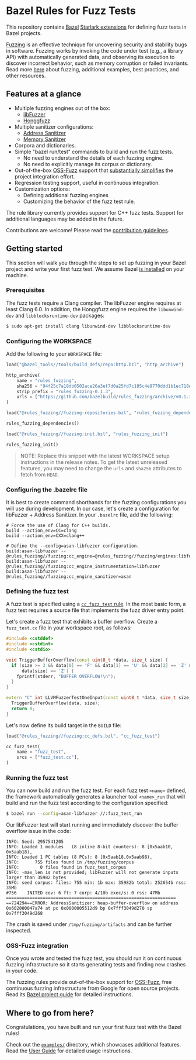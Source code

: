 # Bazel Rules for Fuzz Tests

This repository contains [Bazel](https://bazel.build/) [Starlark extensions](https://docs.bazel.build/versions/master/skylark/concepts.html) for defining fuzz tests in Bazel projects.

[Fuzzing](https://en.wikipedia.org/wiki/Fuzzing) is an effective technique for uncovering security and stability bugs in software. Fuzzing works by invoking the code under test (e.g., a library API) with automatically generated data, and observing its execution to discover incorrect behavior, such as memory corruption or failed invariants. Read more [here](https://github.com/google/fuzzing) about fuzzing, additional examples, best practices, and other resources.

## Features at a glance

* Multiple fuzzing engines out of the box:
  * [libFuzzer][libfuzzer-doc]
  * [Honggfuzz][honggfuzz-doc]
* Multiple sanitizer configurations:
  * [Address Sanitizer][asan-doc]
  * [Memory Sanitizer][msan-doc]
* Corpora and dictionaries.
* Simple "bazel run/test" commands to build and run the fuzz tests.
  * No need to understand the details of each fuzzing engine.
  * No need to explicitly manage its corpus or dictionary.
* Out-of-the-box [OSS-Fuzz](https://github.com/google/oss-fuzz) support that [substantially simplifies][bazel-oss-fuzz] the project integration effort.
* Regression testing support, useful in continuous integration.
* Customization options:
  * Defining additional fuzzing engines
  * Customizing the behavior of the fuzz test rule.

The rule library currently provides support for C++ fuzz tests. Support for additional languages may be added in the future.

Contributions are welcome! Please read the [contribution guidelines](/docs/contributing.md).

## Getting started

This section will walk you through the steps to set up fuzzing in your Bazel project and write your first fuzz test. We assume Bazel [is installed](https://docs.bazel.build/versions/4.0.0/install.html) on your machine.

### Prerequisites

The fuzz tests require a Clang compiler. The libFuzzer engine requires at least Clang 6.0. In addition, the Honggfuzz engine requires the `libunwind-dev` and `libblocksruntime-dev` packages:

```sh
$ sudo apt-get install clang libunwind-dev libblocksruntime-dev
```

### Configuring the WORKSPACE

Add the following to your `WORKSPACE` file:

```python
load("@bazel_tools//tools/build_defs/repo:http.bzl", "http_archive")

http_archive(
    name = "rules_fuzzing",
    sha256 = "94f25c7a18db0502ace26a3ef7d0a25fd7c195c4e9770ddd1b1ec718e8936091",
    strip_prefix = "rules_fuzzing-0.1.3",
    urls = ["https://github.com/bazelbuild/rules_fuzzing/archive/v0.1.3.zip"],
)

load("@rules_fuzzing//fuzzing:repositories.bzl", "rules_fuzzing_dependencies")

rules_fuzzing_dependencies()

load("@rules_fuzzing//fuzzing:init.bzl", "rules_fuzzing_init")

rules_fuzzing_init()
```

> NOTE: Replace this snippet with the latest WORKSPACE setup instructions in the release notes. To get the latest unreleased features, you may need to change the `urls` and `sha256` attributes to fetch from `HEAD`.


### Configuring the .bazelrc file

It is best to create command shorthands for the fuzzing configurations you will use during development. In our case, let's create a configuration for libFuzzer + Address Sanitizer. In your `.bazelrc` file, add the following:

```
# Force the use of Clang for C++ builds.
build --action_env=CC=clang
build --action_env=CXX=clang++

# Define the --config=asan-libfuzzer configuration.
build:asan-libfuzzer --@rules_fuzzing//fuzzing:cc_engine=@rules_fuzzing//fuzzing/engines:libfuzzer
build:asan-libfuzzer --@rules_fuzzing//fuzzing:cc_engine_instrumentation=libfuzzer
build:asan-libfuzzer --@rules_fuzzing//fuzzing:cc_engine_sanitizer=asan
```

### Defining the fuzz test

A fuzz test is specified using a [`cc_fuzz_test` rule](/docs/cc-fuzzing-rules.md#cc_fuzz_test). In the most basic form, a fuzz test requires a source file that implements the fuzz driver entry point.

Let's create a fuzz test that exhibits a buffer overflow. Create a `fuzz_test.cc` file in your workspace root, as follows:

```cpp
#include <cstddef>
#include <cstdint>
#include <cstdio>

void TriggerBufferOverflow(const uint8_t *data, size_t size) {
  if (size >= 3 && data[0] == 'F' && data[1] == 'U' && data[2] == 'Z' &&
      data[size] == 'Z') {
    fprintf(stderr, "BUFFER OVERFLOW!\n");
  }
}

extern "C" int LLVMFuzzerTestOneInput(const uint8_t *data, size_t size) {
  TriggerBufferOverflow(data, size);
  return 0;
}
```

Let's now define its build target in the `BUILD` file:

```python
load("@rules_fuzzing//fuzzing:cc_defs.bzl", "cc_fuzz_test")

cc_fuzz_test(
    name = "fuzz_test",
    srcs = ["fuzz_test.cc"],
)
```

### Running the fuzz test

You can now build and run the fuzz test. For each fuzz test `<name>` defined, the framework automatically generates a launcher tool `<name>_run` that will build and run the fuzz test according to the configuration specified:

```sh
$ bazel run --config=asan-libfuzzer //:fuzz_test_run
```

Our libFuzzer test will start running and immediately discover the buffer overflow issue in the code:

```
INFO: Seed: 2957541205
INFO: Loaded 1 modules   (8 inline 8-bit counters): 8 [0x5aab10, 0x5aab18), 
INFO: Loaded 1 PC tables (8 PCs): 8 [0x5aab18,0x5aab98), 
INFO:      755 files found in /tmp/fuzzing/corpus
INFO:        0 files found in fuzz_test_corpus
INFO: -max_len is not provided; libFuzzer will not generate inputs larger than 35982 bytes
INFO: seed corpus: files: 755 min: 1b max: 35982b total: 252654b rss: 35Mb
#756    INITED cov: 6 ft: 7 corp: 4/10b exec/s: 0 rss: 47Mb
=================================================================
==724294==ERROR: AddressSanitizer: heap-buffer-overflow on address 0x602000047a74 at pc 0x0000005512d9 bp 0x7fff3049d270 sp 0x7fff3049d268
```

The crash is saved under `/tmp/fuzzing/artifacts` and can be further inspected.

### OSS-Fuzz integration

Once you wrote and tested the fuzz test, you should run it on continuous fuzzing infrastructure so it starts generating tests and finding new crashes in your code.

The fuzzing rules provide out-of-the-box support for [OSS-Fuzz](https://github.com/google/oss-fuzz), free continuous fuzzing infrastructure from Google for open source projects. Read its [Bazel project guide][bazel-oss-fuzz] for detailed instructions.

## Where to go from here?

Congratulations, you have built and run your first fuzz test with the Bazel rules!

Check out the [`examples/`](examples/) directory, which showcases additional features. Read the [User Guide](/docs/guide.md) for detailed usage instructions.

<!-- Links -->

[asan-doc]: https://clang.llvm.org/docs/AddressSanitizer.html
[bazel-oss-fuzz]: https://google.github.io/oss-fuzz/getting-started/new-project-guide/bazel/
[honggfuzz-doc]: https://github.com/google/honggfuzz
[libfuzzer-doc]: https://llvm.org/docs/LibFuzzer.html
[msan-doc]: https://clang.llvm.org/docs/MemorySanitizer.html
